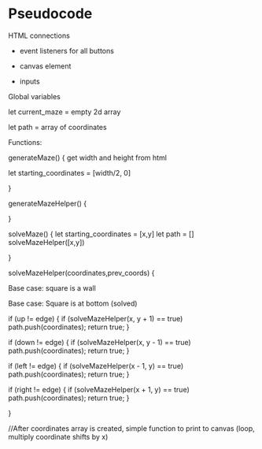 # Pseudocode

HTML connections

- event listeners for all buttons

- canvas element

- inputs

Global variables

let current_maze = empty 2d array

let path = array of coordinates

Functions:

generateMaze() {
  get width and height from html

let starting_coordinates = [width/2, 0]

}

generateMazeHelper() {

}

solveMaze() {
  let starting_coordinates = [x,y]
  let path = []
  solveMazeHelper([x,y])
  
  
}

solveMazeHelper(coordinates,prev_coords) {

  Base case: square is a wall

  Base case: Square is at bottom (solved)


  if (up != edge) {
    if (solveMazeHelper(x, y + 1) == true)
    path.push(coordinates);
    return true;
  }

  if (down != edge) {
    if (solveMazeHelper(x, y - 1) == true)
    path.push(coordinates);
    return true;
  }  

  if (left != edge) {
    if (solveMazeHelper(x - 1, y) == true)
    path.push(coordinates);
    return true;
  } 

  if (right != edge) {
    if (solveMazeHelper(x + 1, y) == true)
    path.push(coordinates);
    return true;
  }

  
  
}

//After coordinates array is created, simple function to print to canvas (loop, multiply coordinate shifts by x)
